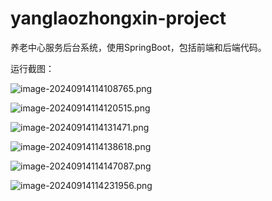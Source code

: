 # yanglaozhongxin-project
养老中心服务后台系统，使用SpringBoot，包括前端和后端代码。

运行截图：

![image-20240914114108765.png](G:\yanglaozhongxin-project\img\image-20240914114108765.png)

![image-20240914114120515.png](G:\yanglaozhongxin-project\img\image-20240914114120515.png)

![image-20240914114131471.png](G:\yanglaozhongxin-project\img\image-20240914114131471.png)

![image-20240914114138618.png](G:\yanglaozhongxin-project\img\image-20240914114138618.png)

![image-20240914114147087.png](G:\yanglaozhongxin-project\img\image-20240914114147087.png)

![image-20240914114231956.png](G:\yanglaozhongxin-project\img\image-20240914114231956.png)